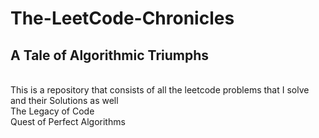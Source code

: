 # The-LeetCode-Chronicles
<h2>A Tale of Algorithmic Triumphs</h2><br>
This is a repository that consists of all the leetcode problems that I solve and their Solutions as well<br>
The Legacy of Code<br>
Quest of Perfect Algorithms<br>
